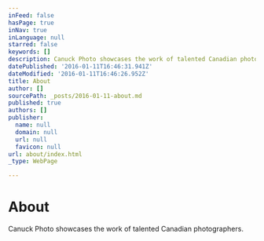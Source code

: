 ```yaml
---
inFeed: false
hasPage: true
inNav: true
inLanguage: null
starred: false
keywords: []
description: Canuck Photo showcases the work of talented Canadian photographers.
datePublished: '2016-01-11T16:46:31.941Z'
dateModified: '2016-01-11T16:46:26.952Z'
title: About
author: []
sourcePath: _posts/2016-01-11-about.md
published: true
authors: []
publisher:
  name: null
  domain: null
  url: null
  favicon: null
url: about/index.html
_type: WebPage

---
```

# About

Canuck Photo showcases the work of talented Canadian photographers.